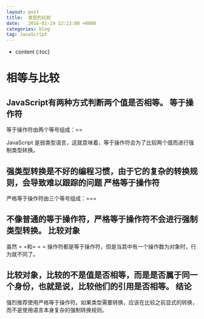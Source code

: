 ```yaml
---
layout: post
title:  类型的比较
date:   2016-01-19 12:13:00 +0800
categories: blog
tag: JavaScript
---
```


* content
{:toc}


相等与比较
====
JavaScript有两种方式判断两个值是否相等。
等于操作符
-----
等于操作符由两个等号组成：==

JavaScript 是弱类型语言，这就意味着，等于操作符会为了比较两个值而进行强制类型转换。

强类型转换是不好的编程习惯，由于它的复杂的转换规则，会导致难以跟踪的问题
严格等于操作符
-----
严格等于操作符由三个等号组成：===

不像普通的等于操作符，严格等于操作符不会进行强制类型转换。
比较对象
----
虽然 = =和= = = 操作符都是等于操作符，但是当其中有一个操作数为对象时，行为就不同了。

比较对象，比较的不是值是否相等，而是是否属于同一个身份，也就是说，比较他们的引用是否相等。
结论
-----
强烈推荐使用严格等于操作符。如果类型需要转换，应该在比较之前显式的转换， 而不是使用语言本身复杂的强制转换规则。







